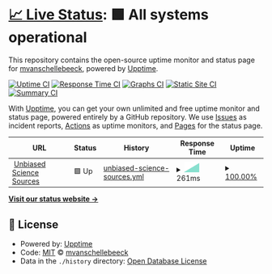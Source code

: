 # [📈 Live Status](https://mvanschellebeeck.github.io/unbiased-science-uptime): <!--live status--> **🟩 All systems operational**

This repository contains the open-source uptime monitor and status page for [mvanschellebeeck](https://mvanschellebeeck.github.io/unbiased-science-uptime), powered by [Upptime](https://github.com/upptime/upptime).

[![Uptime CI](https://github.com/mvanschellebeeck/unbiased-science-uptime/workflows/Uptime%20CI/badge.svg)](https://github.com/mvanschellebeeck/unbiased-science-uptime/actions?query=workflow%3A%22Uptime+CI%22)
[![Response Time CI](https://github.com/mvanschellebeeck/unbiased-science-uptime/workflows/Response%20Time%20CI/badge.svg)](https://github.com/mvanschellebeeck/unbiased-science-uptime/actions?query=workflow%3A%22Response+Time+CI%22)
[![Graphs CI](https://github.com/mvanschellebeeck/unbiased-science-uptime/workflows/Graphs%20CI/badge.svg)](https://github.com/mvanschellebeeck/unbiased-science-uptime/actions?query=workflow%3A%22Graphs+CI%22)
[![Static Site CI](https://github.com/mvanschellebeeck/unbiased-science-uptime/workflows/Static%20Site%20CI/badge.svg)](https://github.com/mvanschellebeeck/unbiased-science-uptime/actions?query=workflow%3A%22Static+Site+CI%22)
[![Summary CI](https://github.com/mvanschellebeeck/unbiased-science-uptime/workflows/Summary%20CI/badge.svg)](https://github.com/mvanschellebeeck/unbiased-science-uptime/actions?query=workflow%3A%22Summary+CI%22)

With [Upptime](https://upptime.js.org), you can get your own unlimited and free uptime monitor and status page, powered entirely by a GitHub repository. We use [Issues](https://github.com/mvanschellebeeck/unbiased-science-uptime/issues) as incident reports, [Actions](https://github.com/mvanschellebeeck/unbiased-science-uptime/actions) as uptime monitors, and [Pages](https://mvanschellebeeck.github.io/unbiased-science-uptime) for the status page.

<!--start: status pages-->
<!-- This summary is generated by Upptime (https://github.com/upptime/upptime) -->
<!-- Do not edit this manually, your changes will be overwritten -->
<!-- prettier-ignore -->
| URL | Status | History | Response Time | Uptime |
| --- | ------ | ------- | ------------- | ------ |
| <img alt="" src="https://icons.duckduckgo.com/ip3/uspodsources.com.ico" height="13"> [Unbiased Science Sources](https://uspodsources.com) | 🟩 Up | [unbiased-science-sources.yml](https://github.com/mvanschellebeeck/unbiased-science-uptime/commits/HEAD/history/unbiased-science-sources.yml) | <details><summary><img alt="Response time graph" src="./graphs/unbiased-science-sources/response-time-week.png" height="20"> 261ms</summary><br><a href="https://mvanschellebeeck.github.io/unbiased-science-uptime/history/unbiased-science-sources"><img alt="Response time 261" src="https://img.shields.io/endpoint?url=https%3A%2F%2Fraw.githubusercontent.com%2Fmvanschellebeeck%2Funbiased-science-uptime%2FHEAD%2Fapi%2Funbiased-science-sources%2Fresponse-time.json"></a><br><a href="https://mvanschellebeeck.github.io/unbiased-science-uptime/history/unbiased-science-sources"><img alt="24-hour response time 261" src="https://img.shields.io/endpoint?url=https%3A%2F%2Fraw.githubusercontent.com%2Fmvanschellebeeck%2Funbiased-science-uptime%2FHEAD%2Fapi%2Funbiased-science-sources%2Fresponse-time-day.json"></a><br><a href="https://mvanschellebeeck.github.io/unbiased-science-uptime/history/unbiased-science-sources"><img alt="7-day response time 261" src="https://img.shields.io/endpoint?url=https%3A%2F%2Fraw.githubusercontent.com%2Fmvanschellebeeck%2Funbiased-science-uptime%2FHEAD%2Fapi%2Funbiased-science-sources%2Fresponse-time-week.json"></a><br><a href="https://mvanschellebeeck.github.io/unbiased-science-uptime/history/unbiased-science-sources"><img alt="30-day response time 261" src="https://img.shields.io/endpoint?url=https%3A%2F%2Fraw.githubusercontent.com%2Fmvanschellebeeck%2Funbiased-science-uptime%2FHEAD%2Fapi%2Funbiased-science-sources%2Fresponse-time-month.json"></a><br><a href="https://mvanschellebeeck.github.io/unbiased-science-uptime/history/unbiased-science-sources"><img alt="1-year response time 261" src="https://img.shields.io/endpoint?url=https%3A%2F%2Fraw.githubusercontent.com%2Fmvanschellebeeck%2Funbiased-science-uptime%2FHEAD%2Fapi%2Funbiased-science-sources%2Fresponse-time-year.json"></a></details> | <details><summary><a href="https://mvanschellebeeck.github.io/unbiased-science-uptime/history/unbiased-science-sources">100.00%</a></summary><a href="https://mvanschellebeeck.github.io/unbiased-science-uptime/history/unbiased-science-sources"><img alt="All-time uptime 100.00%" src="https://img.shields.io/endpoint?url=https%3A%2F%2Fraw.githubusercontent.com%2Fmvanschellebeeck%2Funbiased-science-uptime%2FHEAD%2Fapi%2Funbiased-science-sources%2Fuptime.json"></a><br><a href="https://mvanschellebeeck.github.io/unbiased-science-uptime/history/unbiased-science-sources"><img alt="24-hour uptime 100.00%" src="https://img.shields.io/endpoint?url=https%3A%2F%2Fraw.githubusercontent.com%2Fmvanschellebeeck%2Funbiased-science-uptime%2FHEAD%2Fapi%2Funbiased-science-sources%2Fuptime-day.json"></a><br><a href="https://mvanschellebeeck.github.io/unbiased-science-uptime/history/unbiased-science-sources"><img alt="7-day uptime 100.00%" src="https://img.shields.io/endpoint?url=https%3A%2F%2Fraw.githubusercontent.com%2Fmvanschellebeeck%2Funbiased-science-uptime%2FHEAD%2Fapi%2Funbiased-science-sources%2Fuptime-week.json"></a><br><a href="https://mvanschellebeeck.github.io/unbiased-science-uptime/history/unbiased-science-sources"><img alt="30-day uptime 100.00%" src="https://img.shields.io/endpoint?url=https%3A%2F%2Fraw.githubusercontent.com%2Fmvanschellebeeck%2Funbiased-science-uptime%2FHEAD%2Fapi%2Funbiased-science-sources%2Fuptime-month.json"></a><br><a href="https://mvanschellebeeck.github.io/unbiased-science-uptime/history/unbiased-science-sources"><img alt="1-year uptime 100.00%" src="https://img.shields.io/endpoint?url=https%3A%2F%2Fraw.githubusercontent.com%2Fmvanschellebeeck%2Funbiased-science-uptime%2FHEAD%2Fapi%2Funbiased-science-sources%2Fuptime-year.json"></a></details>

<!--end: status pages-->

[**Visit our status website →**](https://mvanschellebeeck.github.io/unbiased-science-uptime)

## 📄 License

- Powered by: [Upptime](https://github.com/upptime/upptime)
- Code: [MIT](./LICENSE) © [mvanschellebeeck](https://mvanschellebeeck.github.io/unbiased-science-uptime)
- Data in the `./history` directory: [Open Database License](https://opendatacommons.org/licenses/odbl/1-0/)
